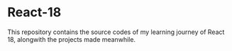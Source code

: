 # React-18

This repository contains the source codes of my learning journey of React 18, alongwith the projects made meanwhile.
